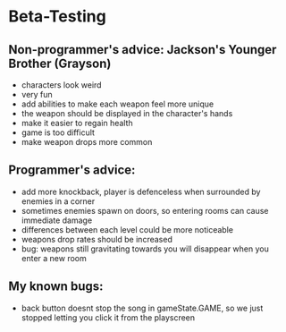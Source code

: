 # Beta-Testing

## Non-programmer's advice: Jackson's Younger Brother (Grayson)
- characters look weird
- very fun
- add abilities to make each weapon feel more unique
- the weapon should be displayed in the character's hands
- make it easier to regain health
- game is too difficult
- make weapon drops more common

## Programmer's advice: 
- add more knockback, player is defenceless when surrounded by enemies in a corner
- sometimes enemies spawn on doors, so entering rooms can cause immediate damage
- differences between each level could be more noticeable
- weapons drop rates should be increased
- bug: weapons still gravitating towards you will disappear when you enter a new room

## My known bugs:
- back button doesnt stop the song in gameState.GAME, so we just stopped letting you click it from the playscreen